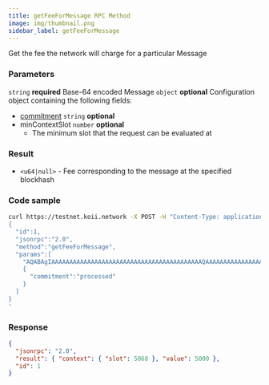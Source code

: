 ```yaml
---
title: getFeeForMessage RPC Method
image: img/thumbnail.png
sidebar_label: getFeeForMessage
---
```

Get the fee the network will charge for a particular Message


### Parameters
`string` **required**
Base-64 encoded Message
`object` **optional**
Configuration object containing the following fields:
- [commitment](/develop/rpcapi/intro#configuring-state-commitment) `string` **optional**
- minContextSlot `number` **optional**
  - The minimum slot that the request can be evaluated at

### Result

*   `<u64|null>` - Fee corresponding to the message at the specified blockhash

### Code sample

```bash
curl https://testnet.koii.network -X POST -H "Content-Type: application/json" -d '
{
  "id":1,
  "jsonrpc":"2.0",
  "method":"getFeeForMessage",
  "params":[
    "AQABAgIAAAAAAAAAAAAAAAAAAAAAAAAAAAAAAAAAAAAAAAAAAQAAAAAAAAAAAAAAAAAAAAAAAAAAAAAAAAAAAAAAAAAAAAAAAAAAAAAAAAAAAAAAAAAAAAAAAAAAAAAAAAAAAAEBAQAA",
    {
      "commitment":"processed"
    }
  ]
}
'
```


### Response

```json
{
  "jsonrpc": "2.0",
  "result": { "context": { "slot": 5068 }, "value": 5000 },
  "id": 1
}
```
